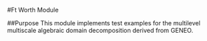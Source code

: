 #Ft Worth Module

##Purpose
This module implements test examples for the multilevel multiscale algebraic domain decomposition derived from GENEO.

